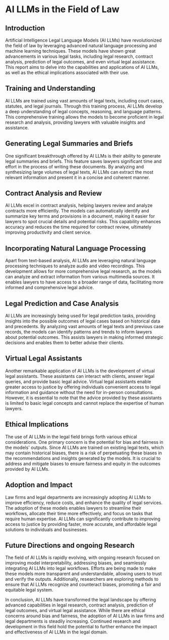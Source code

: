 # AI LLMs in the Field of Law

## Introduction

Artificial Intelligence Legal Language Models (AI LLMs) have revolutionized the field of law by leveraging advanced natural language processing and machine learning techniques. These models have shown great advancements in various legal tasks, including legal research, contract analysis, prediction of legal outcomes, and even virtual legal assistance. This report aims to delve into the capabilities and applications of AI LLMs, as well as the ethical implications associated with their use.

## Training and Understanding

AI LLMs are trained using vast amounts of legal texts, including court cases, statutes, and legal journals. Through this training process, AI LLMs develop a deep understanding of legal concepts, reasoning, and language patterns. This comprehensive training allows the models to become proficient in legal research and analysis, providing lawyers with valuable insights and assistance.

## Generating Legal Summaries and Briefs

One significant breakthrough offered by AI LLMs is their ability to generate legal summaries and briefs. This feature saves lawyers significant time and effort in the process of writing these documents. By analyzing and synthesizing large volumes of legal texts, AI LLMs can extract the most relevant information and present it in a concise and coherent manner.

## Contract Analysis and Review

AI LLMs excel in contract analysis, helping lawyers review and analyze contracts more efficiently. The models can automatically identify and summarize key terms and provisions in a document, making it easier for lawyers to spot crucial details and potential risks. This capability enhances accuracy and reduces the time required for contract review, ultimately improving productivity and client service.

## Incorporating Natural Language Processing

Apart from text-based analysis, AI LLMs are leveraging natural language processing techniques to analyze audio and video recordings. This development allows for more comprehensive legal research, as the models can analyze and extract information from various multimedia sources. It enables lawyers to have access to a broader range of data, facilitating more informed and comprehensive legal advice.

## Legal Prediction and Case Analysis

AI LLMs are increasingly being used for legal prediction tasks, providing insights into the possible outcomes of legal cases based on historical data and precedents. By analyzing vast amounts of legal texts and previous case records, the models can identify patterns and trends to inform lawyers about potential outcomes. This assists lawyers in making informed strategic decisions and enables them to better advise their clients.

## Virtual Legal Assistants

Another remarkable application of AI LLMs is the development of virtual legal assistants. These assistants can interact with clients, answer legal queries, and provide basic legal advice. Virtual legal assistants enable greater access to justice by offering individuals convenient access to legal information and guidance without the need for in-person consultations. However, it is essential to note that the advice provided by these assistants is limited to basic legal concepts and cannot replace the expertise of human lawyers.

## Ethical Implications

The use of AI LLMs in the legal field brings forth various ethical considerations. One primary concern is the potential for bias and fairness in the models' outputs. Since AI LLMs are trained on existing legal texts, which may contain historical biases, there is a risk of perpetuating these biases in the recommendations and insights generated by the models. It is crucial to address and mitigate biases to ensure fairness and equity in the outcomes provided by AI LLMs.

## Adoption and Impact

Law firms and legal departments are increasingly adopting AI LLMs to improve efficiency, reduce costs, and enhance the quality of legal services. The adoption of these models enables lawyers to streamline their workflows, allocate their time more effectively, and focus on tasks that require human expertise. AI LLMs can significantly contribute to improving access to justice by providing faster, more accurate, and affordable legal solutions to individuals and businesses.

## Future Directions and ongoing Research

The field of AI LLMs is rapidly evolving, with ongoing research focused on improving model interpretability, addressing biases, and seamlessly integrating AI LLMs into legal workflows. Efforts are being made to make these models more transparent and understandable, allowing users to trust and verify the outputs. Additionally, researchers are exploring methods to ensure that AI LLMs recognize and counteract biases, promoting a fair and equitable legal system.

In conclusion, AI LLMs have transformed the legal landscape by offering advanced capabilities in legal research, contract analysis, prediction of legal outcomes, and virtual legal assistance. While there are ethical concerns around bias and fairness, the adoption of AI LLMs in law firms and legal departments is steadily increasing. Continued research and development in this field hold the potential to further enhance the impact and effectiveness of AI LLMs in the legal domain.